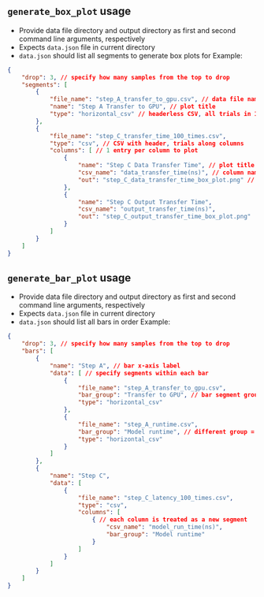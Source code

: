 ## `generate_box_plot` usage

* Provide data file directory and output directory as first and second command line arguments, respectively
* Expects `data.json` file in current directory
* `data.json` should list all segments to generate box plots for
Example:
```data.json
{
    "drop": 3, // specify how many samples from the top to drop
    "segments": [
        {
            "file_name": "step_A_transfer_to_gpu.csv", // data file name
            "name": "Step A Transfer to GPU", // plot title
            "type": "horizontal_csv" // headerless CSV, all trials in 1 row
        },
        {
            "file_name": "step_C_transfer_time_100_times.csv",
            "type": "csv", // CSV with header, trials along columns
            "columns": [ // 1 entry per column to plot
                {
                    "name": "Step C Data Transfer Time", // plot title
                    "csv_name": "data_transfer_time(ns)", // column name used in CSV
                    "out": "step_C_data_transfer_time_box_plot.png" // optional output file name
                },
                {
                    "name": "Step C Output Transfer Time",
                    "csv_name": "output_transfer_time(ns)",
                    "out": "step_C_output_transfer_time_box_plot.png"
                }
            ]
        }
    ]
}
```

## `generate_bar_plot` usage

* Provide data file directory and output directory as first and second command line arguments, respectively
* Expects `data.json` file in current directory
* `data.json` should list all bars in order
Example:
```data.json
{
    "drop": 3, // specify how many samples from the top to drop
    "bars": [
        {
            "name": "Step A", // bar x-axis label
            "data": [ // specify segments within each bar
                {
                    "file_name": "step_A_transfer_to_gpu.csv",
                    "bar_group": "Transfer to GPU", // bar segment group name
                    "type": "horizontal_csv"
                },
                {
                    "file_name": "step_A_runtime.csv",
                    "bar_group": "Model runtime", // different group = different color but same bar
                    "type": "horizontal_csv"
                }
            ]
        },
        {
            "name": "Step C",
            "data": [
                {
                    "file_name": "step_C_latency_100_times.csv",
                    "type": "csv",
                    "columns": [
                        { // each column is treated as a new segment
                            "csv_name": "model_run_time(ns)",
                            "bar_group": "Model runtime"
                        }
                    ]
                }
            ]
        }
    ]
}
```
